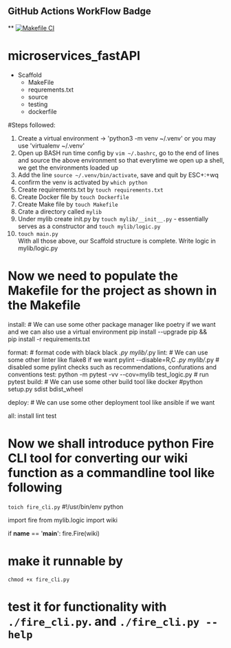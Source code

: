 ## GitHub Actions WorkFlow Badge
** [![Makefile CI](https://github.com/bjcloudac/microservices_fastAPI/actions/workflows/makefile.yml/badge.svg)](https://github.com/bjcloudac/microservices_fastAPI/actions/workflows/makefile.yml)


# microservices_fastAPI
* Scaffold
  * MakeFile
  * requrements.txt
  * source
  * testing
  * dockerfile
 
#Steps followed:
1. Create a virtual environment -> 'python3 -m venv ~/.venv' or you may use 'virtualenv ~/.venv'
2. Open up BASH run time config by `vim ~/.bashrc`, go to the end of lines and source the above environment so that everytime we open up a shell, we get the  environments loaded up
3. Add the line `source ~/.venv/bin/activate`, save and quit by ESC+:+wq
4. confirm the venv is activated by `which python`
5. Create requirements.txt by  `touch requirements.txt`
6. Create Docker file by `touch Dockerfile`
7. Create Make file by `touch Makefile`
8. Crate a directory called `mylib`
9. Under mylib create init.py by `touch mylib/__init__.py` - essentially serves as a constructor  and `touch mylib/logic.py`
10. `touch main.py`   
With all those above, our Scaffold structure is complete. Write logic in mylib/logic.py
 # Now we need to populate the Makefile for the project as shown in the Makefile
   
install:
	# We can use some other package manager like poetry if we want and we can also use a virtual environment
	pip install --upgrade pip &&\
	pip install -r requirements.txt

format:
	# format code with black
	black *.py mylib/*.py
lint:
	# We can use some other linter like flake8 if we want
	pylint --disable=R,C *.py mylib/*.py # disabled some pylint checks such as recommendations, confurations and conventions
test:
	python -m pytest -vv --cov=mylib test_logic.py 		# run pytest
build:
	# We can use some other build tool like docker 
	#python setup.py sdist bdist_wheel

deploy:
	# We can use some other deployment tool like ansible if we want
	
all: install lint test

# Now we shall introduce python Fire CLI tool for converting our wiki function as a commandline tool like following

`toich fire_cli.py`
#!/usr/bin/env python

import fire
from mylib.logic import wiki

if __name__ == '__main__':
    fire.Fire(wiki)
# make it runnable by
`chmod +x fire_cli.py`
# test it for functionality with `./fire_cli.py`. and `./fire_cli.py --help`
